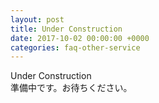 ```yaml
---
layout: post
title: Under Construction
date: 2017-10-02 00:00:00 +0000
categories: faq-other-service
---
```

Under Construction<br>
準備中です。お待ちください。
